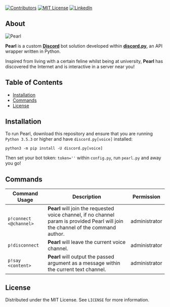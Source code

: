 <!-- PROJECT SHIELDS -->
[![Contributors][contributors-shield]]()
[![MIT License][license-shield]][license-url]
[![LinkedIn][linkedin-shield]][linkedin-url]

<!-- ABOUT -->
## About
![Pearl](https://user-images.githubusercontent.com/78688623/160734480-1241d33f-7bd2-422c-b6b0-789eb8693da5.png)

**Pearl** is a custom [**Discord**](https://discord.com/) bot solution developed within [**discord.py**](https://github.com/Rapptz/discord.py), an API wrapper written in Python.

Inspired from living with a certain feline whilst being at university, **Pearl** has discovered the Internet and is interactive in a server near you!

<!-- TABLE OF CONTENTS -->
## Table of Contents
* [Installation](#installation)
* [Commands](#commands)
* [License](#license)

<!-- INSTALLATION -->
## Installation
To run Pearl, download this repository and ensure that you are running `Python 3.5.3` or higher and have `discord.py[voice]` installed:

`python3 -m pip install -U discord.py[voice]`

Then set your bot token: `token=''` within `config.py`, run `pearl.py` and away you go!

<!-- COMMANDS -->
## Commands
| Command Usage | Description | Permission |
| ------- | ----------- | ----------- |
| `p!connect <@channel>` | **Pearl** will join the requested voice channel, if no channel param is provided Pearl will join the channel of the command author. | administrator |
| `p!disconnect` | **Pearl** will leave the current voice channel. | administrator |
| `p!say <content>` | **Pearl** will output the passed argument as a message within the current text channel. | administrator |

<!-- LICENSE -->
## License
Distributed under the MIT License. See `LICENSE` for more information.

<!-- MARKDOWN LINKS & IMAGES -->
[contributors-shield]: https://img.shields.io/badge/contributors-1-orange.svg?style=flat-square
[license-shield]: https://img.shields.io/badge/license-MIT-blue.svg?style=flat-square
[license-url]: https://choosealicense.com/licenses/mit
[linkedin-shield]: https://img.shields.io/badge/-LinkedIn-black.svg?style=flat-square&logo=linkedin&colorB=555
[linkedin-url]: https://linkedin.com/in/paulranshaw